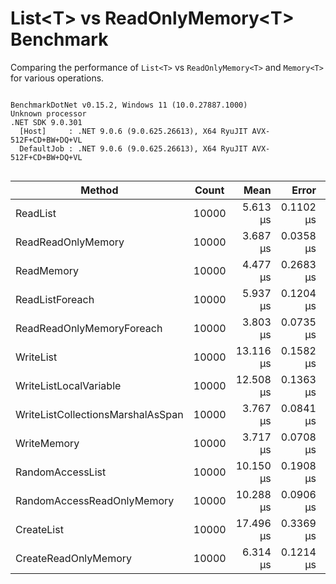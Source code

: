 # List\<T> vs ReadOnlyMemory\<T> Benchmark

Comparing the performance of `List<T>` vs `ReadOnlyMemory<T>` and `Memory<T>` for various operations.


```

BenchmarkDotNet v0.15.2, Windows 11 (10.0.27887.1000)
Unknown processor
.NET SDK 9.0.301
  [Host]     : .NET 9.0.6 (9.0.625.26613), X64 RyuJIT AVX-512F+CD+BW+DQ+VL
  DefaultJob : .NET 9.0.6 (9.0.625.26613), X64 RyuJIT AVX-512F+CD+BW+DQ+VL


```
| Method                            | Count | Mean      | Error     | StdDev    | Median    | Gen0   | Gen1   | Allocated |
|---------------------------------- |------ |----------:|----------:|----------:|----------:|-------:|-------:|----------:|
| ReadList                          | 10000 |  5.613 μs | 0.1102 μs | 0.1225 μs |  5.604 μs |      - |      - |         - |
| ReadReadOnlyMemory                | 10000 |  3.687 μs | 0.0358 μs | 0.0279 μs |  3.686 μs |      - |      - |         - |
| ReadMemory                        | 10000 |  4.477 μs | 0.2683 μs | 0.7912 μs |  4.265 μs |      - |      - |         - |
| ReadListForeach                   | 10000 |  5.937 μs | 0.1204 μs | 0.3357 μs |  5.833 μs |      - |      - |         - |
| ReadReadOnlyMemoryForeach         | 10000 |  3.803 μs | 0.0735 μs | 0.0786 μs |  3.794 μs |      - |      - |         - |
| WriteList                         | 10000 | 13.116 μs | 0.1582 μs | 0.1403 μs | 13.085 μs |      - |      - |         - |
| WriteListLocalVariable            | 10000 | 12.508 μs | 0.1363 μs | 0.1208 μs | 12.498 μs |      - |      - |         - |
| WriteListCollectionsMarshalAsSpan | 10000 |  3.767 μs | 0.0841 μs | 0.2400 μs |  3.688 μs |      - |      - |         - |
| WriteMemory                       | 10000 |  3.717 μs | 0.0708 μs | 0.1611 μs |  3.644 μs |      - |      - |         - |
| RandomAccessList                  | 10000 | 10.150 μs | 0.1908 μs | 0.2121 μs | 10.133 μs |      - |      - |         - |
| RandomAccessReadOnlyMemory        | 10000 | 10.288 μs | 0.0906 μs | 0.0707 μs | 10.280 μs |      - |      - |         - |
| CreateList                        | 10000 | 17.496 μs | 0.3369 μs | 0.3309 μs | 17.456 μs | 9.2468 | 1.0071 |   40056 B |
| CreateReadOnlyMemory              | 10000 |  6.314 μs | 0.1214 μs | 0.1398 μs |  6.306 μs | 9.1705 | 1.1444 |   40024 B |

